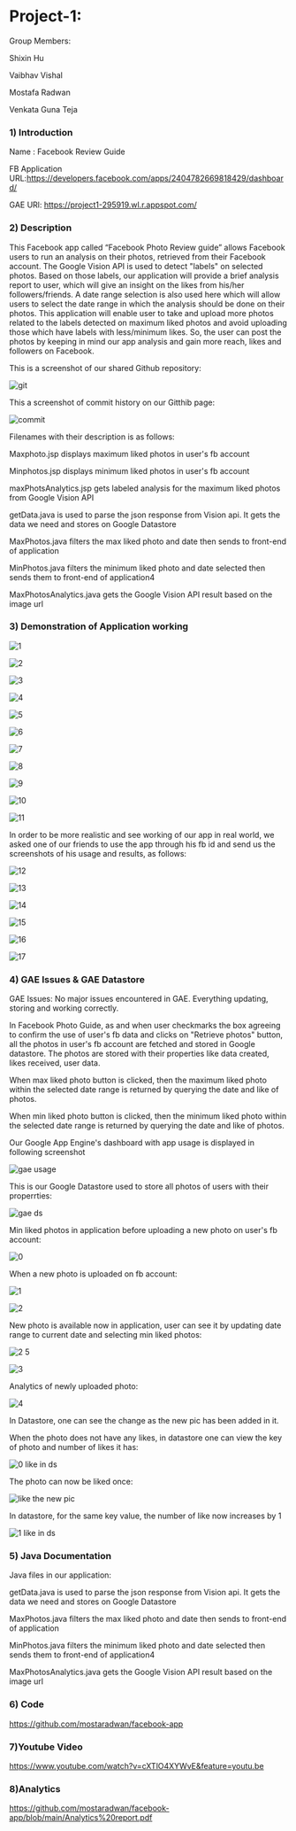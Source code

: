 # Project-1: 

Group Members:

Shixin Hu

Vaibhav Vishal

Mostafa Radwan

Venkata Guna Teja


### 1) Introduction

Name : Facebook Review Guide

FB Application URL:https://developers.facebook.com/apps/2404782669818429/dashboard/ 

GAE URl: https://project1-295919.wl.r.appspot.com/


### 2) Description

This Facebook app called “Facebook Photo Review guide” allows Facebook users to run an analysis on their photos, retrieved from their Facebook account. The Google Vision API is used to detect "labels" on selected photos. Based on those labels, our application will provide a brief analysis report to user, which will give an insight on the likes from his/her followers/friends. A date range selection is also used here which will allow users to select the date range in which the analysis should be done on their photos.
This application will enable user to take and upload more photos related to the labels detected on maximum liked photos and avoid uploading those which have labels with less/minimum likes. So, the user can post the photos by keeping in mind our app analysis and gain more reach, likes and followers on Facebook.

This is  a screenshot of our shared Github repository:


![git](https://user-images.githubusercontent.com/50223742/100991329-bbfe9900-3507-11eb-9a12-5f978b6f7a87.png)


This a screenshot of commit history on our Gitthib page:


![commit](https://user-images.githubusercontent.com/50223742/100991403-ce78d280-3507-11eb-84c5-6911b2dc69bb.png)


Filenames with their description is as follows:

Maxphoto.jsp displays maximum liked photos in user's fb account

Minphotos.jsp displays minimum liked photos in user's fb account

maxPhotsAnalytics.jsp gets labeled analysis for the maximum liked photos from Google Vision API

getData.java is used to parse the json response from Vision api. It gets the data we need and stores on Google Datastore

MaxPhotos.java filters the max liked photo and date then sends to front-end of application

MinPhotos.java filters the minimum liked photo and date selected then sends them to front-end of application4

MaxPhotosAnalytics.java gets the Google Vision API result based on the image url
  

### 3) Demonstration of Application working

![1](https://user-images.githubusercontent.com/50223742/100994270-45639a80-350b-11eb-906a-db6094aadd41.png)



![2](https://user-images.githubusercontent.com/50223742/100994278-47c5f480-350b-11eb-8963-e2e8501bee02.png)



![3](https://user-images.githubusercontent.com/50223742/100994291-498fb800-350b-11eb-9fe6-c16f818e8864.png)



![4](https://user-images.githubusercontent.com/50223742/100994298-4b597b80-350b-11eb-8767-35cacdedbf23.png)



![5](https://user-images.githubusercontent.com/50223742/100994319-501e2f80-350b-11eb-8183-875bc9374869.png)



![6](https://user-images.githubusercontent.com/50223742/100994325-53192000-350b-11eb-883b-713aa7b5c5f3.png)



![7](https://user-images.githubusercontent.com/50223742/100994349-57ddd400-350b-11eb-8728-3ed259d3339f.png)



![8](https://user-images.githubusercontent.com/50223742/100994355-5a402e00-350b-11eb-9741-89274012f056.png)



![9](https://user-images.githubusercontent.com/50223742/100994373-5f04e200-350b-11eb-8251-85d0d84d672e.png)



![10](https://user-images.githubusercontent.com/50223742/100994381-61ffd280-350b-11eb-8884-5d6f870fb10f.png)



![11](https://user-images.githubusercontent.com/50223742/100994407-662bf000-350b-11eb-8201-ce5ccd4801c4.png)


In order to be more realistic and see working of our app in real world, we asked one of our friends to use the app through his fb id and send us the screenshots of his usage and results, as follows:



![12](https://user-images.githubusercontent.com/50223742/100994414-688e4a00-350b-11eb-80a6-fd38098602c6.png)



![13](https://user-images.githubusercontent.com/50223742/100994426-6af0a400-350b-11eb-85d2-dab0e0f951f4.png)


![14](https://user-images.githubusercontent.com/50223742/100994430-6d52fe00-350b-11eb-9adc-4723c5c1c9e4.png)


![15](https://user-images.githubusercontent.com/50223742/100994445-704dee80-350b-11eb-9372-7dee1fa0e381.png)


![16](https://user-images.githubusercontent.com/50223742/100994449-7217b200-350b-11eb-9a1c-cf56217f0825.png)


![17](https://user-images.githubusercontent.com/50223742/100994459-747a0c00-350b-11eb-86f4-c2b8f2a548a1.png)



### 4) GAE Issues & GAE Datastore
 
GAE Issues: No major issues encountered in GAE. Everything updating, storing and working correctly.

In Facebook Photo Guide, as and when user checkmarks the box agreeing to confirm the use of user's fb data and clicks on "Retrieve photos" button, all the photos in user's fb account are fetched and stored in Google datastore. The photos are stored with their properties like data created, likes received, user data.

When max liked photo button is clicked, then the maximum liked photo within the selected date range is returned by querying the date and like of photos.

When min liked photo button is clicked, then the minimum liked photo within the selected date range is returned by querying the date and like of photos.

Our Google App Engine's dashboard with app usage is displayed in following screenshot


![gae usage](https://user-images.githubusercontent.com/50223742/101001813-74323e80-3514-11eb-8193-acbac56109d4.png)


 This is our Google Datastore used to store all photos of users with their properrties:


![gae ds](https://user-images.githubusercontent.com/50223742/101001822-772d2f00-3514-11eb-90f4-7f2d136f430d.png)


Min liked photos in application before uploading a new photo on user's fb account:

![0](https://user-images.githubusercontent.com/50223742/101001181-a42d1200-3513-11eb-98f1-039c632d4361.png)

When a new photo is uploaded on fb account:


![1](https://user-images.githubusercontent.com/50223742/101001190-a8592f80-3513-11eb-9e13-3b63a2c718f9.png)


![2](https://user-images.githubusercontent.com/50223742/101001199-abecb680-3513-11eb-9031-3b0fec29b796.png)

New photo is available now in application, user can see it by updating date range to current date and selecting min liked photos:


![2 5](https://user-images.githubusercontent.com/50223742/101001203-ae4f1080-3513-11eb-99f5-5c9a15650397.png)



![3](https://user-images.githubusercontent.com/50223742/101001210-b018d400-3513-11eb-9c11-48fe0b0bf8f0.png)

Analytics of newly uploaded photo:


![4](https://user-images.githubusercontent.com/50223742/101001225-b313c480-3513-11eb-8419-ff3a51a666d4.png)

In Datastore, one can see the change as the new pic has been added in it. 

When the photo does not have any likes, in datastore one can view the key of photo and number of likes it has:


![0 like in ds](https://user-images.githubusercontent.com/50223742/101001250-bd35c300-3513-11eb-8cb7-798afa7eb0e2.png)

The photo can now be liked once:


![like the new pic](https://user-images.githubusercontent.com/50223742/101001266-c0c94a00-3513-11eb-95fa-0de17e98512e.png)

In datastore, for the same key value, the number of like now increases by 1


![1 like in ds](https://user-images.githubusercontent.com/50223742/101001274-c45cd100-3513-11eb-92fa-22a140c0e87d.png)


### 5) Java Documentation

Java files in our application:

getData.java is used to parse the json response from Vision api. It gets the data we need and stores on Google Datastore

MaxPhotos.java filters the max liked photo and date then sends to front-end of application

MinPhotos.java filters the minimum liked photo and date selected then sends them to front-end of application4

MaxPhotosAnalytics.java gets the Google Vision API result based on the image url

### 6) Code

https://github.com/mostaradwan/facebook-app

### 7)Youtube Video

https://www.youtube.com/watch?v=cXTlO4XYWvE&feature=youtu.be

### 8)Analytics

https://github.com/mostaradwan/facebook-app/blob/main/Analytics%20report.pdf
